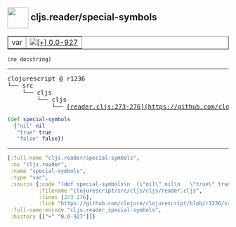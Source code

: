 ## <img width="48px" valign="middle" src="http://i.imgur.com/Hi20huC.png"> cljs.reader/special-symbols

 <table border="1">
<tr>
<td>var</td>
<td><a href="https://github.com/cljsinfo/api-refs/tree/0.0-927"><img valign="middle" alt="[+] 0.0-927" src="https://img.shields.io/badge/+-0.0--927-lightgrey.svg"></a> </td>
</tr>
</table>

 <samp>
</samp>

```
(no docstring)
```

---

 <pre>
clojurescript @ r1236
└── src
    └── cljs
        └── cljs
            └── <ins>[reader.cljs:273-276](https://github.com/clojure/clojurescript/blob/r1236/src/cljs/cljs/reader.cljs#L273-L276)</ins>
</pre>

```clj
(def special-symbols
  {"nil" nil
   "true" true
   "false" false})
```


---

```clj
{:full-name "cljs.reader/special-symbols",
 :ns "cljs.reader",
 :name "special-symbols",
 :type "var",
 :source {:code "(def special-symbols\n  {\"nil\" nil\n   \"true\" true\n   \"false\" false})",
          :filename "clojurescript/src/cljs/cljs/reader.cljs",
          :lines [273 276],
          :link "https://github.com/clojure/clojurescript/blob/r1236/src/cljs/cljs/reader.cljs#L273-L276"},
 :full-name-encode "cljs.reader_special-symbols",
 :history [["+" "0.0-927"]]}

```
